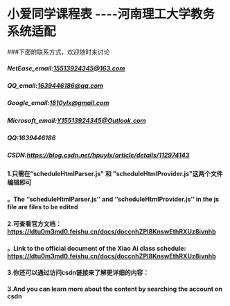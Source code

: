 # 小爱同学课程表 ----河南理工大学教务系统适配
###下面附联系方式，欢迎随时来讨论
##### NetEase_email:15513924345@163.com
##### QQ_email:1639446186@qq.com
##### Google_email:1810ylx@gmail.com
##### Microsoft_email:Y15513924345@Outlook.com
##### QQ:1639446186
##### CSDN:https://blog.csdn.net/hpuylx/article/details/112974143



#### 1.只需在“scheduleHtmlParser.js" 和 "scheduleHtmlProvider.js"这两个文件编辑即可
#### 。The ‘’scheduleHtmlParser.js’’ and ‘’scheduleHtmlProvider.js’’ in the js file are files to be edited
#### 2.可查看官方文档：https://ldtu0m3md0.feishu.cn/docs/doccnhZPl8KnswEthRXUz8ivnhb
#### 。Link to the official document of the Xiao Ai class schedule: https://ldtu0m3md0.feishu.cn/docs/doccnhZPl8KnswEthRXUz8ivnhb
#### 3.你还可以通过访问csdn链接来了解更详细的内容：
#### 3.And you can learn more about the content by searching the account on csdn
